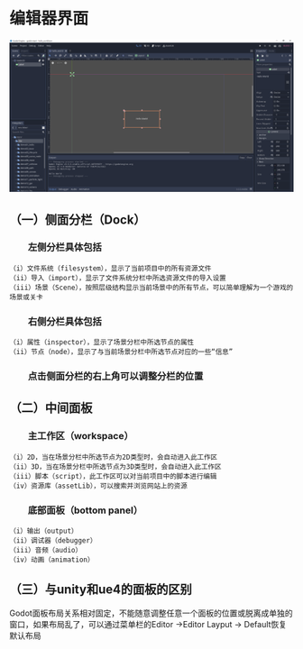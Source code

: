# 编辑器界面
![image](https://github.com/dameion-wang/Godot-learningBlog/blob/main/IMG/godot-editor.png)
## （一）侧面分栏（Dock）
  ### &emsp;&emsp;左侧分栏具体包括
    （i）文件系统（filesystem），显示了当前项目中的所有资源文件
    （ii）导入（import），显示了文件系统分栏中所选资源文件的导入设置
    （iii）场景（Scene），按照层级结构显示当前场景中的所有节点，可以简单理解为一个游戏的场景或关卡
  ### &emsp;&emsp;右侧分栏具体包括
    （i）属性（inspector），显示了场景分栏中所选节点的属性
    （ii）节点（node），显示了与当前场景分栏中所选节点对应的一些“信息”
  ### &emsp;&emsp;点击侧面分栏的右上角可以调整分栏的位置
## （二）中间面板
  ### &emsp;&emsp;主工作区（workspace）
    （i）2D，当在场景分栏中所选节点为2D类型时，会自动进入此工作区
    （ii）3D，当在场景分栏中所选节点为3D类型时，会自动进入此工作区
    （iii）脚本（script），此工作区可以对当前项目中的脚本进行编辑
    （iv）资源库（assetLib），可以搜索并浏览网站上的资源
  ### &emsp;&emsp;底部面板（bottom panel）
    （i）输出（output）
    （ii）调试器（debugger）
    （iii）音频（audio）
    （iv）动画（animation）
## （三）与unity和ue4的面板的区别
  Godot面板布局关系相对固定，不能随意调整任意一个面板的位置或脱离成单独的窗口，如果布局乱了，可以通过菜单栏的Editor ->Editor Layput -> Default恢复默认布局
